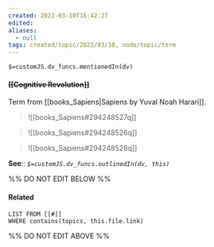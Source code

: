 ```yaml
---
created: 2022-03-10T16:42:27 
edited: 
aliases:
  - null
tags: created/topic/2022/03/10, node/topic/term
---
```

`$=customJS.dv_funcs.mentionedIn(dv)`

#### <s class="topic-title">[[Cognitive Revolution]]</s>

Term from [[books_Sapiens|Sapiens by Yuval Noah Harari]].
> ![[books_Sapiens#294248527q]]

> ![[books_Sapiens#294248526q]]

> ![[books_Sapiens#294248528q]]

**See**::
*`$=customJS.dv_funcs.outlinedIn(dv, this)`*

%% DO NOT EDIT BELOW %%

#### Related 

```dataview
LIST FROM [[#]]
WHERE contains(topics, this.file.link)
```
%% DO NOT EDIT ABOVE %%
